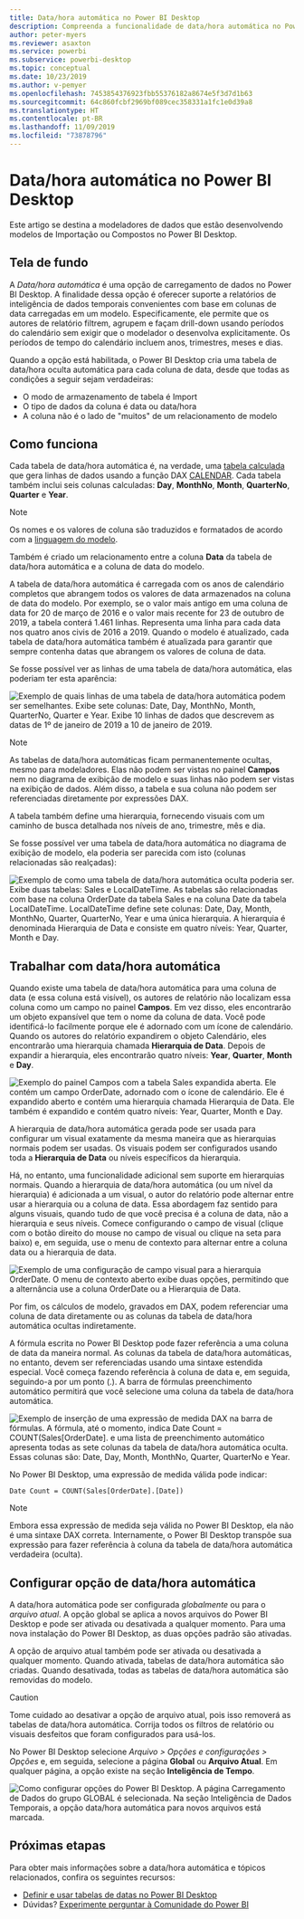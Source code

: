 ```yaml
---
title: Data/hora automática no Power BI Desktop
description: Compreenda a funcionalidade de data/hora automática no Power BI Desktop.
author: peter-myers
ms.reviewer: asaxton
ms.service: powerbi
ms.subservice: powerbi-desktop
ms.topic: conceptual
ms.date: 10/23/2019
ms.author: v-pemyer
ms.openlocfilehash: 7453854376923fbb55376182a8674e5f3d7d1b63
ms.sourcegitcommit: 64c860fcbf2969bf089cec358331a1fc1e0d39a8
ms.translationtype: HT
ms.contentlocale: pt-BR
ms.lasthandoff: 11/09/2019
ms.locfileid: "73878796"
---
```

# <a name="auto-datetime-in-power-bi-desktop"></a>Data/hora automática no Power BI Desktop

Este artigo se destina a modeladores de dados que estão desenvolvendo modelos de Importação ou Compostos no Power BI Desktop.

## <a name="background"></a>Tela de fundo

A _Data/hora automática_ é uma opção de carregamento de dados no Power BI Desktop. A finalidade dessa opção é oferecer suporte a relatórios de inteligência de dados temporais convenientes com base em colunas de data carregadas em um modelo. Especificamente, ele permite que os autores de relatório filtrem, agrupem e façam drill-down usando períodos do calendário sem exigir que o modelador o desenvolva explicitamente. Os períodos de tempo do calendário incluem anos, trimestres, meses e dias.

Quando a opção está habilitada, o Power BI Desktop cria uma tabela de data/hora oculta automática para cada coluna de data, desde que todas as condições a seguir sejam verdadeiras:

- O modo de armazenamento de tabela é Import
- O tipo de dados da coluna é data ou data/hora
- A coluna não é o lado de "muitos" de um relacionamento de modelo

## <a name="how-it-works"></a>Como funciona

Cada tabela de data/hora automática é, na verdade, uma [tabela calculada](desktop-calculated-tables.md) que gera linhas de dados usando a função DAX [CALENDAR](/dax/calendar-function-dax). Cada tabela também inclui seis colunas calculadas: **Day**, **MonthNo**, **Month**, **QuarterNo**, **Quarter** e **Year**.

> [!NOTE]
> Os nomes e os valores de coluna são traduzidos e formatados de acordo com a [linguagem do modelo](supported-languages-countries-regions.md#choose-the-language-for-the-model-in-power-bi-desktop).

Também é criado um relacionamento entre a coluna **Data** da tabela de data/hora automática e a coluna de data do modelo.

A tabela de data/hora automática é carregada com os anos de calendário completos que abrangem todos os valores de data armazenados na coluna de data do modelo. Por exemplo, se o valor mais antigo em uma coluna de data for 20 de março de 2016 e o valor mais recente for 23 de outubro de 2019, a tabela conterá 1.461 linhas. Representa uma linha para cada data nos quatro anos civis de 2016 a 2019. Quando o modelo é atualizado, cada tabela de data/hora automática também é atualizada para garantir que sempre contenha datas que abrangem os valores de coluna de data.

Se fosse possível ver as linhas de uma tabela de data/hora automática, elas poderiam ter esta aparência:

![Exemplo de quais linhas de uma tabela de data/hora automática podem ser semelhantes. Exibe sete colunas: Date, Day, MonthNo, Month, QuarterNo, Quarter e Year. Exibe 10 linhas de dados que descrevem as datas de 1º de janeiro de 2019 a 10 de janeiro de 2019.](media/desktop-auto-date-time/auto-date-time-hidden-table-example-rows.png)

> [!NOTE]
> As tabelas de data/hora automáticas ficam permanentemente ocultas, mesmo para modeladores. Elas não podem ser vistas no painel **Campos** nem no diagrama de exibição de modelo e suas linhas não podem ser vistas na exibição de dados. Além disso, a tabela e sua coluna não podem ser referenciadas diretamente por expressões DAX.

A tabela também define uma hierarquia, fornecendo visuais com um caminho de busca detalhada nos níveis de ano, trimestre, mês e dia.

Se fosse possível ver uma tabela de data/hora automática no diagrama de exibição de modelo, ela poderia ser parecida com isto (colunas relacionadas são realçadas):

![Exemplo de como uma tabela de data/hora automática oculta poderia ser. Exibe duas tabelas: Sales e LocalDateTime. As tabelas são relacionadas com base na coluna OrderDate da tabela Sales e na coluna Date da tabela LocalDateTime. LocalDateTime define sete colunas: Date, Day, Month, MonthNo, Quarter, QuarterNo, Year e uma única hierarquia. A hierarquia é denominada Hierarquia de Data e consiste em quatro níveis: Year, Quarter, Month e Day.](media/desktop-auto-date-time/auto-date-time-hidden-table-example-diagram.png)

## <a name="work-with-auto-datetime"></a>Trabalhar com data/hora automática

Quando existe uma tabela de data/hora automática para uma coluna de data (e essa coluna está visível), os autores de relatório não localizam essa coluna como um campo no painel **Campos**. Em vez disso, eles encontrarão um objeto expansível que tem o nome da coluna de data. Você pode identificá-lo facilmente porque ele é adornado com um ícone de calendário. Quando os autores do relatório expandirem o objeto Calendário, eles encontrarão uma hierarquia chamada **Hierarquia de Data**. Depois de expandir a hierarquia, eles encontrarão quatro níveis: **Year**, **Quarter**, **Month** e **Day**.

![Exemplo do painel Campos com a tabela Sales expandida aberta. Ele contém um campo OrderDate, adornado com o ícone de calendário. Ele é expandido aberto e contém uma hierarquia chamada Hierarquia de Data. Ele também é expandido e contém quatro níveis: Year, Quarter, Month e Day.](media/desktop-auto-date-time/auto-date-time-fields-pane-example.png)

A hierarquia de data/hora automática gerada pode ser usada para configurar um visual exatamente da mesma maneira que as hierarquias normais podem ser usadas. Os visuais podem ser configurados usando toda a **Hierarquia de Data** ou níveis específicos da hierarquia.

Há, no entanto, uma funcionalidade adicional sem suporte em hierarquias normais. Quando a hierarquia de data/hora automática (ou um nível da hierarquia) é adicionada a um visual, o autor do relatório pode alternar entre usar a hierarquia ou a coluna de data. Essa abordagem faz sentido para alguns visuais, quando tudo de que você precisa é a coluna de data, não a hierarquia e seus níveis. Comece configurando o campo de visual (clique com o botão direito do mouse no campo de visual ou clique na seta para baixo) e, em seguida, use o menu de contexto para alternar entre a coluna data ou a hierarquia de data.

![Exemplo de uma configuração de campo visual para a hierarquia OrderDate. O menu de contexto aberto exibe duas opções, permitindo que a alternância use a coluna OrderDate ou a Hierarquia de Data.](media/desktop-auto-date-time/auto-date-time-configure-visuals-fields.png)

Por fim, os cálculos de modelo, gravados em DAX, podem referenciar uma coluna de data diretamente ou as colunas da tabela de data/hora automática ocultas indiretamente.

A fórmula escrita no Power BI Desktop pode fazer referência a uma coluna de data da maneira normal. As colunas da tabela de data/hora automáticas, no entanto, devem ser referenciadas usando uma sintaxe estendida especial. Você começa fazendo referência à coluna de data e, em seguida, seguindo-a por um ponto (.). A barra de fórmulas preenchimento automático permitirá que você selecione uma coluna da tabela de data/hora automática.

![Exemplo de inserção de uma expressão de medida DAX na barra de fórmulas. A fórmula, até o momento, indica Date Count = COUNT(Sales[OrderDate]. e uma lista de preenchimento automático apresenta todas as sete colunas da tabela de data/hora automática oculta. Essas colunas são: Date, Day, Month, MonthNo, Quarter, QuarterNo e Year.](media/desktop-auto-date-time/auto-date-time-dax-auto-complete.png)

No Power BI Desktop, uma expressão de medida válida pode indicar:

```dax
Date Count = COUNT(Sales[OrderDate].[Date])
```

> [!NOTE]
> Embora essa expressão de medida seja válida no Power BI Desktop, ela não é uma sintaxe DAX correta. Internamente, o Power BI Desktop transpõe sua expressão para fazer referência à coluna da tabela de data/hora automática verdadeira (oculta).

## <a name="configure-auto-datetime-option"></a>Configurar opção de data/hora automática

A data/hora automática pode ser configurada _globalmente_ ou para o _arquivo atual_. A opção global se aplica a novos arquivos do Power BI Desktop e pode ser ativada ou desativada a qualquer momento. Para uma nova instalação do Power BI Desktop, as duas opções padrão são ativadas.

A opção de arquivo atual também pode ser ativada ou desativada a qualquer momento. Quando ativada, tabelas de data/hora automática são criadas. Quando desativada, todas as tabelas de data/hora automática são removidas do modelo.

> [!CAUTION]
> Tome cuidado ao desativar a opção de arquivo atual, pois isso removerá as tabelas de data/hora automática. Corrija todos os filtros de relatório ou visuais desfeitos que foram configurados para usá-los.

No Power BI Desktop selecione _Arquivo > Opções e configurações > Opções_ e, em seguida, selecione a página **Global** ou **Arquivo Atual**. Em qualquer página, a opção existe na seção **Inteligência de Tempo**.

![Como configurar opções do Power BI Desktop. A página Carregamento de Dados do grupo GLOBAL é selecionada. Na seção Inteligência de Dados Temporais, a opção data/hora automática para novos arquivos está marcada.](media/desktop-auto-date-time/auto-date-time-configure-global-options.png)

## <a name="next-steps"></a>Próximas etapas

Para obter mais informações sobre a data/hora automática e tópicos relacionados, confira os seguintes recursos:

- [Definir e usar tabelas de datas no Power BI Desktop](desktop-date-tables.md)
- Dúvidas? [Experimente perguntar à Comunidade do Power BI](https://community.powerbi.com/)
